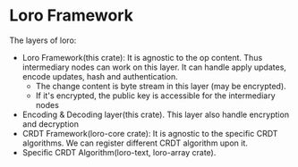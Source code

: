 # Loro Framework

The layers of loro:

- Loro Framework(this crate): It is agnostic to the op content. Thus intermediary nodes can work on this layer. It can handle apply updates, encode updates, hash and authentication. 
  - The change content is byte stream in this layer (may be encrypted).
  - If it's encrypted, the public key is accessible for the intermediary nodes
- Encoding & Decoding layer(this crate). This layer also handle encryption and decryption
- CRDT Framework(loro-core crate): It is agnostic to the specific CRDT algorithms. We can register different CRDT algorithm upon it.
- Specific CRDT Algorithm(loro-text, loro-array crate).
